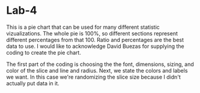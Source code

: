 # Lab-4
This is a pie chart that can be used for many different statistic vizualizations. The whole pie is 100%, so different sections represent different percentages from that 100. Ratio and percentages are the best data to use. I would like to acknowledge David Buezas for supplying the coding to create the pie chart. 

The first part of the coding is choosing the the font, dimensions, sizing, and color of the slice and line and radius.
Next, we state the colors and labels we want. In this case we're randomizing the slice size because I didn't actually put data in it.
